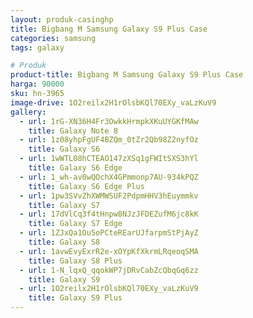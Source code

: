 ```yaml
---
layout: produk-casinghp
title: Bigbang M Samsung Galaxy S9 Plus Case
categories: samsung
tags: galaxy

# Produk
product-title: Bigbang M Samsung Galaxy S9 Plus Case
harga: 90000
sku: hn-3965
image-drive: 1O2reilx2H1rOlsbKQl70EXy_vaLzKuV9
gallery:
  - url: 1rG-XN36H4Fr3OwkkHrmpkXKuUYGKfMAw
    title: Galaxy Note 8
  - url: 1z08yhpFgUF4BZQm_0tZr2Qb98Z2nyfOz
    title: Galaxy S6
  - url: 1wWTL08hCTEAO147zXSq1gFWItSXS3hYl
    title: Galaxy S6 Edge
  - url: 1_wh-av0wQOchX4GPmmonp7AU-934kPQZ
    title: Galaxy S6 Edge Plus
  - url: 1pw3SVvZhXWMWSUF2PdpmHHV3hEuymmkv
    title: Galaxy S7
  - url: 17dVlCq3f4tHnpw8NJzJFDEZufM6jc8kK
    title: Galaxy S7 Edge
  - url: 1ZJxQa1Ou5oPCteREarUJfarpmStPjAyZ
    title: Galaxy S8
  - url: 1avwEvyExrR2e-xOYpKfXkrmLRqeoqSMA
    title: Galaxy S8 Plus
  - url: 1-N_lqxQ_qqokWP7jDRvCabZcQbqGq6zz
    title: Galaxy S9
  - url: 1O2reilx2H1rOlsbKQl70EXy_vaLzKuV9
    title: Galaxy S9 Plus
---
```

